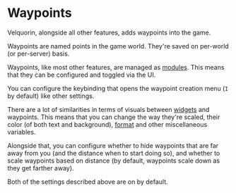 # Waypoints 
Velquorin, alongside all other features, adds waypoints into the game.

Waypoints are named points in the game world. They're saved on per-world (or per-server) basis.

Waypoints, like most other features, are managed as [modules](managing-config). This means that they can be configured 
and toggled via the UI.

You can configure the keybinding that opens the waypoint creation menu (`I` by default) like other settings.

There are a lot of similarities in terms of visuals between [widgets](widgets) and waypoints. This means that you 
can change the way they're scaled, their color (of both text and background), [format](/advanced/formatting-and-patterns) and other miscellaneous variables.

Alongside that, you can configure whether to hide waypoints that are far away from you (and the distance when to start doing so),
and whether to scale waypoints based on distance (by default, waypoints scale down as they get farther away).

Both of the settings described above are on by default.
